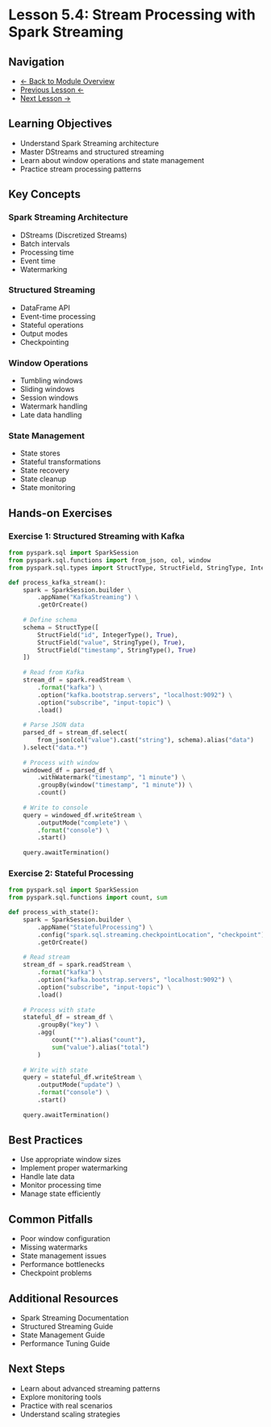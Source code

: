 # Lesson 5.4: Stream Processing with Spark Streaming

## Navigation
- [← Back to Module Overview](./README.md)
- [Previous Lesson ←](./5.3-advanced-kafka-concepts.md)
- [Next Lesson →](./5.5-real-time-analytics.md)

## Learning Objectives
- Understand Spark Streaming architecture
- Master DStreams and structured streaming
- Learn about window operations and state management
- Practice stream processing patterns

## Key Concepts

### Spark Streaming Architecture
- DStreams (Discretized Streams)
- Batch intervals
- Processing time
- Event time
- Watermarking

### Structured Streaming
- DataFrame API
- Event-time processing
- Stateful operations
- Output modes
- Checkpointing

### Window Operations
- Tumbling windows
- Sliding windows
- Session windows
- Watermark handling
- Late data handling

### State Management
- State stores
- Stateful transformations
- State recovery
- State cleanup
- State monitoring

## Hands-on Exercises

### Exercise 1: Structured Streaming with Kafka
```python
from pyspark.sql import SparkSession
from pyspark.sql.functions import from_json, col, window
from pyspark.sql.types import StructType, StructField, StringType, IntegerType

def process_kafka_stream():
    spark = SparkSession.builder \
        .appName("KafkaStreaming") \
        .getOrCreate()
    
    # Define schema
    schema = StructType([
        StructField("id", IntegerType(), True),
        StructField("value", StringType(), True),
        StructField("timestamp", StringType(), True)
    ])
    
    # Read from Kafka
    stream_df = spark.readStream \
        .format("kafka") \
        .option("kafka.bootstrap.servers", "localhost:9092") \
        .option("subscribe", "input-topic") \
        .load()
    
    # Parse JSON data
    parsed_df = stream_df.select(
        from_json(col("value").cast("string"), schema).alias("data")
    ).select("data.*")
    
    # Process with window
    windowed_df = parsed_df \
        .withWatermark("timestamp", "1 minute") \
        .groupBy(window("timestamp", "1 minute")) \
        .count()
    
    # Write to console
    query = windowed_df.writeStream \
        .outputMode("complete") \
        .format("console") \
        .start()
    
    query.awaitTermination()
```

### Exercise 2: Stateful Processing
```python
from pyspark.sql import SparkSession
from pyspark.sql.functions import count, sum

def process_with_state():
    spark = SparkSession.builder \
        .appName("StatefulProcessing") \
        .config("spark.sql.streaming.checkpointLocation", "checkpoint") \
        .getOrCreate()
    
    # Read stream
    stream_df = spark.readStream \
        .format("kafka") \
        .option("kafka.bootstrap.servers", "localhost:9092") \
        .option("subscribe", "input-topic") \
        .load()
    
    # Process with state
    stateful_df = stream_df \
        .groupBy("key") \
        .agg(
            count("*").alias("count"),
            sum("value").alias("total")
        )
    
    # Write with state
    query = stateful_df.writeStream \
        .outputMode("update") \
        .format("console") \
        .start()
    
    query.awaitTermination()
```

## Best Practices
- Use appropriate window sizes
- Implement proper watermarking
- Handle late data
- Monitor processing time
- Manage state efficiently

## Common Pitfalls
- Poor window configuration
- Missing watermarks
- State management issues
- Performance bottlenecks
- Checkpoint problems

## Additional Resources
- Spark Streaming Documentation
- Structured Streaming Guide
- State Management Guide
- Performance Tuning Guide

## Next Steps
- Learn about advanced streaming patterns
- Explore monitoring tools
- Practice with real scenarios
- Understand scaling strategies 
